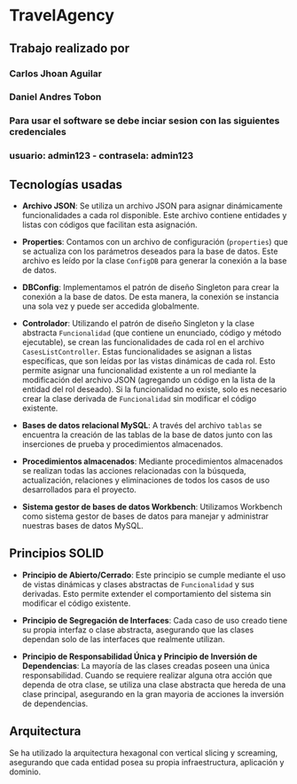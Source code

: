 # TravelAgency

## Trabajo realizado por
### Carlos Jhoan Aguilar 
### Daniel Andres Tobon


### Para usar el software se debe inciar sesion con las siguientes credenciales
### usuario: admin123 - contrasela: admin123

## Tecnologías usadas

- **Archivo JSON**: Se utiliza un archivo JSON para asignar dinámicamente funcionalidades a cada rol disponible. Este archivo contiene entidades y listas con códigos que facilitan esta asignación.

- **Properties**: Contamos con un archivo de configuración (`properties`) que se actualiza con los parámetros deseados para la base de datos. Este archivo es leído por la clase `ConfigDB` para generar la conexión a la base de datos.

- **DBConfig**: Implementamos el patrón de diseño Singleton para crear la conexión a la base de datos. De esta manera, la conexión se instancia una sola vez y puede ser accedida globalmente.

- **Controlador**: Utilizando el patrón de diseño Singleton y la clase abstracta `Funcionalidad` (que contiene un enunciado, código y método ejecutable), se crean las funcionalidades de cada rol en el archivo `CasesListController`. Estas funcionalidades se asignan a listas específicas, que son leídas por las vistas dinámicas de cada rol. Esto permite asignar una funcionalidad existente a un rol mediante la modificación del archivo JSON (agregando un código en la lista de la entidad del rol deseado). Si la funcionalidad no existe, solo es necesario crear la clase derivada de `Funcionalidad` sin modificar el código existente.

- **Bases de datos relacional MySQL**: A través del archivo `tablas` se encuentra la creación de las tablas de la base de datos junto con las inserciones de prueba y procedimientos almacenados.

- **Procedimientos almacenados**: Mediante procedimientos almacenados se realizan todas las acciones relacionadas con la búsqueda, actualización, relaciones y eliminaciones de todos los casos de uso desarrollados para el proyecto.

- **Sistema gestor de bases de datos Workbench**: Utilizamos Workbench como sistema gestor de bases de datos para manejar y administrar nuestras bases de datos MySQL.

## Principios SOLID

- **Principio de Abierto/Cerrado**: Este principio se cumple mediante el uso de vistas dinámicas y clases abstractas de `Funcionalidad` y sus derivadas. Esto permite extender el comportamiento del sistema sin modificar el código existente.

- **Principio de Segregación de Interfaces**: Cada caso de uso creado tiene su propia interfaz o clase abstracta, asegurando que las clases dependan solo de las interfaces que realmente utilizan.

- **Principio de Responsabilidad Única y Principio de Inversión de Dependencias**: La mayoría de las clases creadas poseen una única responsabilidad. Cuando se requiere realizar alguna otra acción que dependa de otra clase, se utiliza una clase abstracta que hereda de una clase principal, asegurando en la gran mayoria de acciones  la inversión de dependencias.

## Arquitectura

Se ha utilizado la arquitectura hexagonal con vertical slicing y screaming, asegurando que cada entidad posea su propia infraestructura, aplicación y dominio.
